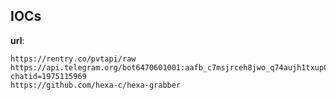
## IOCs

__url__:

```text
https://rentry.co/pvtapi/raw
https://api.telegram.org/bot6470601001:aafb_c7msjrceh8jwo_q74aujh1txup0csq/sendmessage?chatid=1975115969
https://github.com/hexa-c/hexa-grabber
```